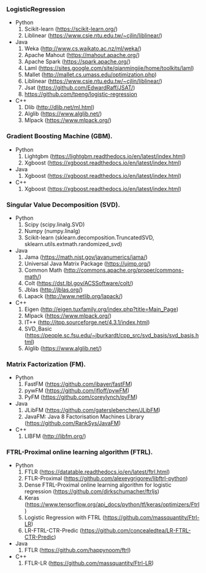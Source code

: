 ### LogisticRegression 
- Python 
    1. Scikit-learn (https://scikit-learn.org/)
    2. Liblinear (https://www.csie.ntu.edu.tw/~cjlin/liblinear/) 
- Java 
    1. Weka (http://www.cs.waikato.ac.nz/ml/weka/) 
    2. Apache Mahout (https://mahout.apache.org/) 
    3. Apache Spark (https://spark.apache.org/) 
    4. Laml (https://sites.google.com/site/qianmingjie/home/toolkits/laml) 
    5. Mallet (http://mallet.cs.umass.edu/optimization.php) 
    6. Liblinear (https://www.csie.ntu.edu.tw/~cjlin/liblinear/) 
    7. Jsat (https://github.com/EdwardRaff/JSAT/) 
    8. https://github.com/tpeng/logistic-regression 
- C++ 
    1. Dlib (http://dlib.net/ml.html) 
    2. Alglib (https://www.alglib.net/) 
    3. Mlpack (https://www.mlpack.org/) 

### Gradient Boosting Machine (GBM). 
- Python
    1. Lightgbm (https://lightgbm.readthedocs.io/en/latest/index.html) 
    2. Xgboost (https://xgboost.readthedocs.io/en/latest/index.html) 
- Java
    1. Xgboost (https://xgboost.readthedocs.io/en/latest/index.html) 
- C++ 
    1. Xgboost (https://xgboost.readthedocs.io/en/latest/index.html) 

### Singular Value Decomposition (SVD). 
- Python 
    1. Scipy (scipy.linalg.SVD) 
    2. Numpy (numpy.linalg) 
    3. Scikit-learn (sklearn.decomposition.TruncatedSVD, sklearn.utils.extmath.randomized_svd) 
- Java 
    1. Jama (https://math.nist.gov/javanumerics/jama/) 
    2. Universal Java Matrix Package (https://ujmp.org/) 
    3. Common Math (http://commons.apache.org/proper/commons-math/) 
    4. Colt (https://dst.lbl.gov/ACSSoftware/colt/) 
    5. Jblas (http://jblas.org/) 
    6. Lapack (http://www.netlib.org/lapack/) 
- C++ 
    1. Eigen (http://eigen.tuxfamily.org/index.php?title=Main_Page) 
    2. Mlpack (https://www.mlpack.org/) 
    3. IT++ (http://itpp.sourceforge.net/4.3.1/index.html) 
    4. SVD_Basic (https://people.sc.fsu.edu/~jburkardt/cpp_src/svd_basis/svd_basis.html) 
    5. Alglib (https://www.alglib.net/) 

### Matrix Factorization (FM). 
- Python 
    1. FastFM (https://github.com/ibayer/fastFM) 
    2. pywFM (https://github.com/jfloff/pywFM) 
    3. PyFM (https://github.com/coreylynch/pyFM) 
- Java 
    1. JLibFM (https://github.com/gaterslebenchen/JLibFM) 
    2. JavaFM: Java 8 Factorisation Machines Library (https://github.com/RankSys/JavaFM) 
- C++ 
    1. LIBFM (http://libfm.org/) 

### FTRL-Proximal online learning algorithm (FTRL). 
- Python 
    1. FTLR (https://datatable.readthedocs.io/en/latest/ftrl.html) 
    2. FTLR-Proximal (https://github.com/alexeygrigorev/libftrl-python) 
    3. Dense FTRL-Proximal online learning algorithm for logistic regression (https://github.com/dirkschumacher/ftrljs) 
    4. Keras (https://www.tensorflow.org/api_docs/python/tf/keras/optimizers/Ftrl) 
    5. Logistic Regression with FTRL (https://github.com/massquantity/Ftrl-LR) 
    6. LR-FTRL-CTR-Predic (https://github.com/concealedtea/LR-FTRL-CTR-Predic) 
- Java 
    1. FTLR (https://github.com/happynoom/ftrl) 
- C++ 
    1. FTLR-LR (https://github.com/massquantity/Ftrl-LR) 
